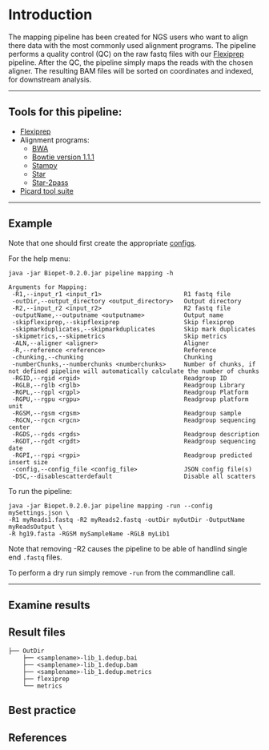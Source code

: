 # Introduction
The mapping pipeline has been created for NGS users who want to align there data with the most commonly used alignment programs.
The pipeline performs a quality control (QC) on the raw fastq files with our [Flexiprep](flexiprep.md) pipeline. 
After the QC, the pipeline simply maps the reads with the chosen aligner. The resulting BAM files will be sorted on coordinates and indexed, for downstream analysis.

----

## Tools for this pipeline:

* [Flexiprep](flexiprep.md)
* Alignment programs:
    * <a href="http://bio-bwa.sourceforge.net/bwa.shtml" target="_blank">BWA</a>
    * <a href="http://bowtie-bio.sourceforge.net/index.shtml" target="_blank">Bowtie version 1.1.1</a>
    * <a href="http://www.well.ox.ac.uk/project-stampy" target="_blank">Stampy</a>
    * <a href="https://github.com/alexdobin/STAR" target="_blank">Star</a>
    * <a href="https://github.com/alexdobin/STAR" target="_blank">Star-2pass</a>
* <a href="http://broadinstitute.github.io/picard/" target="_blank">Picard tool suite</a>

----

## Example
Note that one should first create the appropriate [configs](../config.md).

For the help menu:
~~~
java -jar Biopet-0.2.0.jar pipeline mapping -h

Arguments for Mapping:
 -R1,--input_r1 <input_r1>                       R1 fastq file
 -outDir,--output_directory <output_directory>   Output directory
 -R2,--input_r2 <input_r2>                       R2 fastq file
 -outputName,--outputname <outputname>           Output name
 -skipflexiprep,--skipflexiprep                  Skip flexiprep
 -skipmarkduplicates,--skipmarkduplicates        Skip mark duplicates
 -skipmetrics,--skipmetrics                      Skip metrics
 -ALN,--aligner <aligner>                        Aligner
 -R,--reference <reference>                      Reference
 -chunking,--chunking                            Chunking
 -numberChunks,--numberchunks <numberchunks>     Number of chunks, if not defined pipeline will automatically calculate the number of chunks
 -RGID,--rgid <rgid>                             Readgroup ID
 -RGLB,--rglb <rglb>                             Readgroup Library
 -RGPL,--rgpl <rgpl>                             Readgroup Platform
 -RGPU,--rgpu <rgpu>                             Readgroup platform unit
 -RGSM,--rgsm <rgsm>                             Readgroup sample
 -RGCN,--rgcn <rgcn>                             Readgroup sequencing center
 -RGDS,--rgds <rgds>                             Readgroup description
 -RGDT,--rgdt <rgdt>                             Readgroup sequencing date
 -RGPI,--rgpi <rgpi>                             Readgroup predicted insert size
 -config,--config_file <config_file>             JSON config file(s)
 -DSC,--disablescatterdefault                    Disable all scatters
~~~

To run the pipeline:
~~~
java -jar Biopet.0.2.0.jar pipeline mapping -run --config mySettings.json \
-R1 myReads1.fastq -R2 myReads2.fastq -outDir myOutDir -OutputName myReadsOutput \
-R hg19.fasta -RGSM mySampleName -RGLB myLib1
~~~
Note that removing -R2 causes the pipeline to be able of handlind single end `.fastq` files.

To perform a dry run simply remove `-run` from the commandline call.

----

## Examine results

## Result files
~~~
├── OutDir
    ├── <samplename>-lib_1.dedup.bai
    ├── <samplename>-lib_1.dedup.bam
    ├── <samplename>-lib_1.dedup.metrics
    ├── flexiprep
    └── metrics
~~~


## Best practice

## References